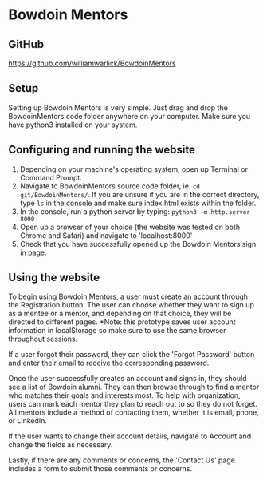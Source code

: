 # Bowdoin Mentors
## GitHub
https://github.com/williamwarlick/BowdoinMentors

## Setup

Setting up Bowdoin Mentors is very simple. Just drag and drop the BowdoinMentors code folder anywhere on your computer.
Make sure you have python3 installed on your system.

## Configuring and running the website

1. Depending on your machine's operating system, open up Terminal or Command Prompt.
2. Navigate to BowdoinMentors source code folder, ie. ```cd git/BowdoinMentors/```. If you are unsure if you are in the correct directory, type ```ls``` in the console and make sure index.html exists within the folder.
3. In the console, run a python server by typing: ```python3 -m http.server 8000```
4. Open up a browser of your choice (the website was tested on both Chrome and Safari) and navigate to 'localhost:8000'
5. Check that you have successfully opened up the Bowdoin Mentors sign in page.

## Using the website

To begin using Bowdoin Mentors, a user must create an account through the Registration button. The user can choose whether they want to sign up as a mentee or a mentor, and depending on that choice, they will be directed to different pages. *Note: this prototype saves user account information in localStorage so make sure to use the same browser throughout sessions.

If a user forgot their password, they can click the 'Forgot Password' button and enter their email to receive the corresponding password.

Once the user successfully creates an account and signs in, they should see a list of Bowdoin alumni. They can then browse through to find a mentor who matches their goals and interests most. To help with organization, users can mark each mentor they plan to reach out to so they do not forget. All mentors include a method of contacting them, whether it is email, phone, or LinkedIn. 

If the user wants to change their account details, navigate to Account and change the fields as necessary.

Lastly, if there are any comments or concerns, the 'Contact Us' page includes a form to submit those comments or concerns.

